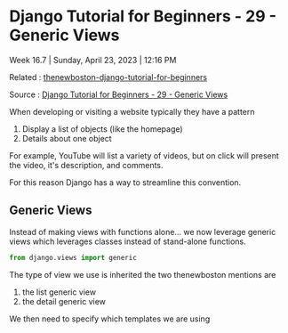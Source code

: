 # Django Tutorial for Beginners - 29 - Generic Views

Week 16.7 | Sunday, April 23, 2023 | 12:16 PM

Related : [thenewboston-django-tutorial-for-beginners](thenewboston-django-tutorial-for-beginners.md)

Source : [Django Tutorial for Beginners - 29 - Generic Views](https://youtu.be/c3yB0_4Yd48)

When developing or visiting a website typically they have a pattern

1. Display a list of objects (like the homepage)
2. Details about one object

For example, YouTube will list a variety of videos, but on click will present the video, it's description, and comments.

For this reason Django has a way to streamline this convention.

## Generic Views

Instead of making views with functions alone... we now leverage generic views which leverages classes instead of stand-alone functions.

```python
from django.views import generic
```

The type of view we use is inherited the two thenewboston mentions are

1. the list generic view
2. the detail generic view

We then need to specify which templates we are using
